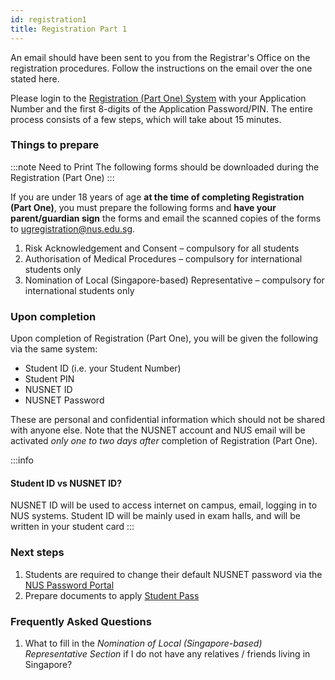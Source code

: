 ```yaml
---
id: registration1
title: Registration Part 1
---
```


An email should have been sent to you from the Registrar's Office on the registration procedures. Follow the instructions on the email over the one stated here.

Please login to the [Registration (Part One) System](https://myregistration.nus.edu.sg/) with your Application Number and the first 8-digits of the Application Password/PIN. The entire process consists of a few steps, which will take about 15 minutes.

### Things to prepare
:::note Need to Print
The following forms should be downloaded during the Registration (Part One)
:::

If you are under 18 years of age **at the time of completing Registration (Part One)**, you must prepare the following forms and **have your parent/guardian sign** the forms and email the scanned copies of the forms to ugregistration@nus.edu.sg.

1. Risk Acknowledgement and Consent – compulsory for all students
1. Authorisation of Medical Procedures – compulsory for international students only
1. Nomination of Local (Singapore-based) Representative – compulsory for international students only

### Upon completion
Upon completion of Registration (Part One), you will be given the following via the same system:
- Student ID (i.e. your Student Number)
- Student PIN
- NUSNET ID
- NUSNET Password

These are personal and confidential information which should not be shared with anyone else. Note that the NUSNET account and NUS email will be activated _only one to two days after_ completion of Registration (Part One).

:::info
#### Student ID vs NUSNET ID?
NUSNET ID will be used to access internet on campus, email, logging in to NUS systems. Student ID will be mainly used in exam halls, and will be written in your student card
:::

### Next steps
1. Students are required to change their default NUSNET password via the [NUS Password Portal](https://exchange.nus.edu.sg/passwordportal/) 
2. Prepare documents to apply [Student Pass](student-pass.md)

### Frequently Asked Questions
1. What to fill in the _Nomination of Local (Singapore-based) Representative Section_ if I do not have any relatives / friends living in Singapore?


<!--stackedit_data:
eyJoaXN0b3J5IjpbLTU3NjY4MzE3N119
-->